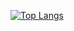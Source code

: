 [![Top Langs](https://github-readme-stats.vercel.app/api/top-langs/?username=reako99&langs_count=8)](https://github.com/reako99/Guteam)
